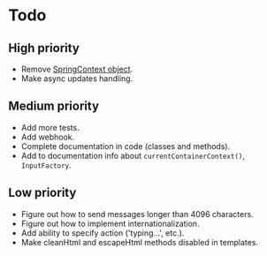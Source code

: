 # Todo

## High priority
- Remove [SpringContext object](https://github.com/DEHuckaKpyT/telegram-bot/blob/v0.7.13b/telegram-bot-spring/src/main/kotlin/io/github/dehuckakpyt/telegrambot/context/SpringContext.kt#L15).
- Make async updates handling. 

## Medium priority
- Add more tests.
- Add webhook.
- Complete documentation in code (classes and methods).
- Add to documentation info about `currentContainerContext()`, `InputFactory`.

## Low priority
- Figure out how to send messages longer than 4096 characters.
- Figure out how to implement internationalization.
- Add ability to specify action ('typing...', etc.).
- Make cleanHtml and escapeHtml methods disabled in templates.